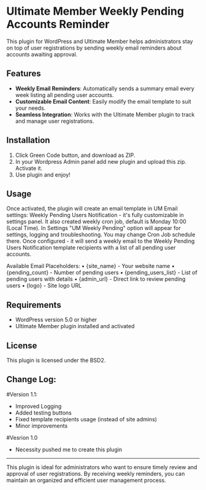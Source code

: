 # Ultimate Member Weekly Pending Accounts Reminder
This plugin for WordPress and Ultimate Member helps administrators stay on top of user registrations by sending weekly email reminders about accounts awaiting approval.

## Features
* **Weekly Email Reminders**: Automatically sends a summary email every week listing all pending user accounts.
* **Customizable Email Content**: Easily modify the email template to suit your needs.
* **Seamless Integration**: Works with the Ultimate Member plugin to track and manage user registrations.

## Installation
1. Click Green Code button, and download as ZIP.
2. In your Wordpress Admin panel add new plugin and upload this zip. Activate it.
3. Use plugin and enjoy!

## Usage
Once activated, the plugin will create an email template in UM Email settings: Weekly Pending Users Notification - it's fully customizable in settings panel. 
It also created weekly cron job, default is Monday 10:00 (Local Time).
In Settings "UM Weekly Pending" option will appear for settings, logging and troubleshooting. You may change Cron Job schedule there.
Once configured - it will send a weekly email to the Weekly Pending Users Notification template recipients with a list of all pending user accounts.

Available Email Placeholders:
• {site_name} - Your website name
• {pending_count} - Number of pending users
• {pending_users_list} - List of pending users with details
• {admin_url} - Direct link to review pending users
• {logo} - Site logo URL


## Requirements
* WordPress version 5.0 or higher
* Ultimate Member plugin installed and activated

## License
This plugin is licensed under the BSD2.

## Change Log:
#Version 1.1:
* Improved Logging
* Added testing buttons
* Fixed template recipients usage (instead of site admins)
* Minor improvements


#Vesrion 1.0
* Necessity pushed me to create this plugin

---

This plugin is ideal for administrators who want to ensure timely review and approval of user registrations. By receiving weekly reminders, you can maintain an organized and efficient user management process.
